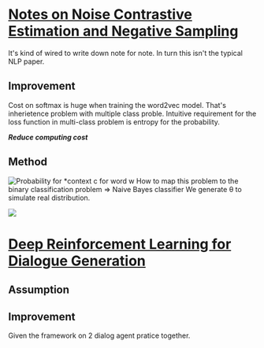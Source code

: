 # [Notes on Noise Contrastive Estimation and Negative Sampling](https://arxiv.org/pdf/1410.8251.pdf_)

It's kind of wired to write down note for note. In turn this isn't the typical NLP paper. 

 ## Improvement
 Cost on softmax is huge when training the word2vec model.  That's inherietence problem with multiple class proble. Intuitive requirement for the loss function in multi-class problem is entropy for the probability. 

***Reduce computing cost***
## Method

![Probability for ***context** *c* for ***word*** *w*](https://media.licdn.com/dms/image/C5112AQGTvxJFr-qXLA/article-inline_image-shrink_1000_1488/0?e=1557360000&v=beta&t=wkUHIU5P-LPHks6tGQ8sx_zqX5Xuuwi7EymCIBuuc-w)
How to map this problem to the binary classification problem
=> Naive Bayes classifier
We generate θ to simulate real distribution. 

![](https://media.licdn.com/dms/image/C5112AQHERXeLbNM3Lw/article-inline_image-shrink_400_744/0?e=1557360000&v=beta&t=xXg5F_XPxGxLa4-_aisW4Kiw60D7x4bo_AUye0kLZo8)



# [Deep Reinforcement Learning for Dialogue Generation](https://arxiv.org/pdf/1606.01541.pdf)

## Assumption
## Improvement
Given the framework on 2 dialog agent pratice together. 
## 

<!--stackedit_data:
eyJoaXN0b3J5IjpbLTEyNTkxNzQzNzksLTE0NDk0MTQ3MTMsMj
E5ODYwMDAzLC02NjAxNTk5NCw2ODAyMjA2MDNdfQ==
-->